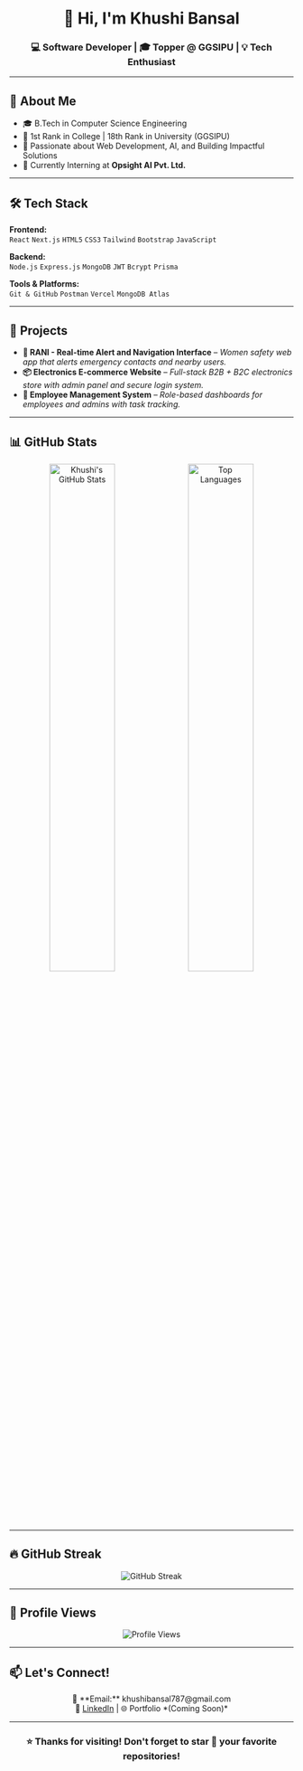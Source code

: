 <h1 align="center">👋 Hi, I'm Khushi Bansal</h1>  
<h3 align="center">💻 Software Developer | 🎓 Topper @ GGSIPU | 💡 Tech Enthusiast</h3>  

---

## 🧠 About Me  

- 🎓 B.Tech in Computer Science Engineering  
- 🥇 1st Rank in College | 18th Rank in University (GGSIPU)  
- 🌟 Passionate about Web Development, AI, and Building Impactful Solutions  
- 💼 Currently Interning at **Opsight AI Pvt. Ltd.**  

---

## 🛠️ Tech Stack  

**Frontend:**  
`React` `Next.js` `HTML5` `CSS3` `Tailwind` `Bootstrap` `JavaScript`  

**Backend:**  
`Node.js` `Express.js` `MongoDB` `JWT` `Bcrypt` `Prisma`  

**Tools & Platforms:**  
`Git & GitHub` `Postman` `Vercel` `MongoDB Atlas`  

---

## 🚀 Projects  

- **👑 RANI - Real-time Alert and Navigation Interface** – *Women safety web app that alerts emergency contacts and nearby users.*  
- **📦 Electronics E-commerce Website** – *Full-stack B2B + B2C electronics store with admin panel and secure login system.*  
- **🔐 Employee Management System** – *Role-based dashboards for employees and admins with task tracking.*  

---

## 📊 GitHub Stats  

<p align="center">
  <img src="https://github-readme-stats.vercel.app/api?username=Khushibansal777&show_icons=true&theme=radical" alt="Khushi's GitHub Stats" width="48%"/>  
  <img src="https://github-readme-stats.vercel.app/api/top-langs/?username=Khushibansal777&layout=compact&theme=radical" alt="Top Languages" width="48%"/>  
</p>  

---

## 🔥 GitHub Streak  

<p align="center">  
  <img src="https://streak-stats.demolab.com?user=Khushibansal777&theme=radical" alt="GitHub Streak"/>  
</p>  

---



## 👀 Profile Views  

<p align="center">  
  <img src="https://komarev.com/ghpvc/?username=Khushibansal777&label=Profile%20views&color=ff69b4&style=flat" alt="Profile Views"/>  
</p>  

---

## 📫 Let's Connect!  

<p align="center">  
  📧 **Email:** khushibansal787@gmail.com <br/>  
  💼 <a href="https://www.linkedin.com/in/khushi-bansal-3ba067263">LinkedIn</a> | 🌐 Portfolio *(Coming Soon)*  
</p>  

---

<h3 align="center">⭐ Thanks for visiting! Don't forget to star 🌟 your favorite repositories!</h3>
